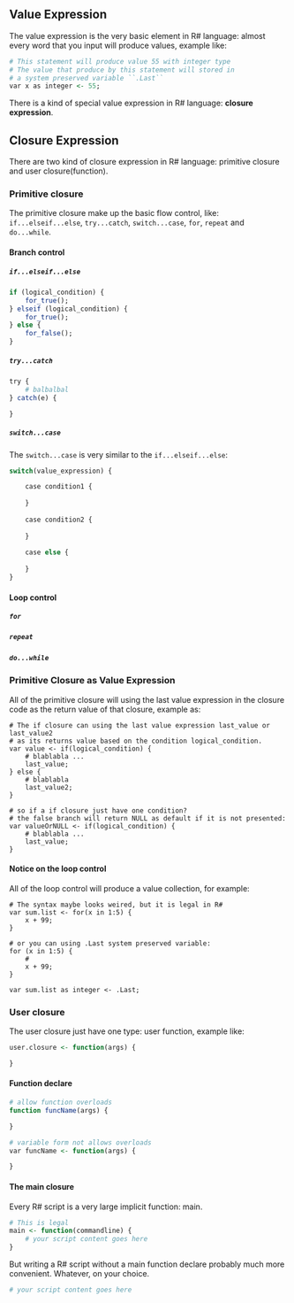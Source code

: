 ## Value Expression

The value expression is the very basic element in R# language: almost every word that you input will produce values, example like:

```R
# This statement will produce value 55 with integer type
# The value that produce by this statement will stored in 
# a system preserved variable ``.Last``
var x as integer <- 55;
```

There is a kind of special value expression in R# language: **closure expression**.

## Closure Expression

There are two kind of closure expression in R# language: primitive closure and user closure(function).

### Primitive closure

The primitive closure make up the basic flow control, like: ``if...elseif...else``, ``try...catch``, ``switch...case``, ``for``, ``repeat`` and ``do...while``. 

#### Branch control

##### ``if...elseif...else``

```R
if (logical_condition) {
    for_true();
} elseif (logical_condition) {
    for_true();
} else {
    for_false();
}
```

##### ``try...catch``

```R
try {
    # balbalbal
} catch(e) {

}
```

##### ``switch...case``

The ``switch...case`` is very similar to the ``if...elseif...else``:

```R
switch(value_expression) {

    case condition1 {
    
    }
    
    case condition2 {
    
    }
    
    case else {
    
    }
}
```

#### Loop control

##### ``for``

##### ``repeat``

##### ``do...while``

### Primitive Closure as Value Expression

All of the primitive closure will using the last value expression in the closure code as the return value of that closure, example as:

```
# The if closure can using the last value expression last_value or last_value2 
# as its returns value based on the condition logical_condition.
var value <- if(logical_condition) {
    # blablabla ...
    last_value;
} else {
    # blablabla
    last_value2;
}

# so if a if closure just have one condition?
# the false branch will return NULL as default if it is not presented:
var valueOrNULL <- if(logical_condition) {
    # blablabla ...
    last_value;
}
```

#### Notice on the loop control

All of the loop control will produce a value collection, for example:

```
# The syntax maybe looks weired, but it is legal in R#
var sum.list <- for(x in 1:5) {
    x + 99;
}

# or you can using .Last system preserved variable:
for (x in 1:5) {
    # 
    x + 99;
}

var sum.list as integer <- .Last;
```

### User closure

The user closure just have one type: user function, example like:

```R
user.closure <- function(args) {

}
```

#### Function declare

```R
# allow function overloads
function funcName(args) {

}

# variable form not allows overloads
var funcName <- function(args) {

}
```

#### The main closure

Every R# script is a very large implicit function: main.

```R
# This is legal
main <- function(commandline) {
    # your script content goes here
}
```

But writing a R# script without a main function declare probably much more convenient. Whatever, on your choice.

```R
# your script content goes here
```
